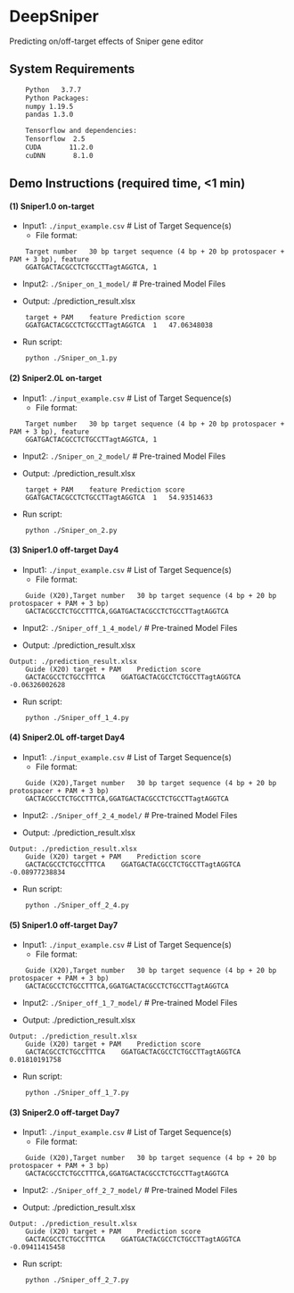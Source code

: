 
# DeepSniper

Predicting on/off-target effects of Sniper gene editor


## System Requirements



```bash
    Python   3.7.7
    Python Packages:
    numpy 1.19.5
    pandas 1.3.0

    Tensorflow and dependencies:
    Tensorflow  2.5
    CUDA       11.2.0
    cuDNN       8.1.0
```
    
## Demo Instructions (required time, <1 min)

#### (1) Sniper1.0 on-target

+ Input1: `./input_example.csv`  # List of Target Sequence(s)
    + File format:
```
    Target number	30 bp target sequence (4 bp + 20 bp protospacer + PAM + 3 bp), feature		
    GGATGACTACGCCTCTGCCTTagtAGGTCA, 1
```
+ Input2: `./Sniper_on_1_model/` # Pre-trained Model Files

+ Output: ./prediction_result.xlsx
```
    target + PAM	feature	Prediction score
    GGATGACTACGCCTCTGCCTTagtAGGTCA	1	47.06348038
```
+ Run script:
```
    python ./Sniper_on_1.py
```

#### (2) Sniper2.0L on-target

+ Input1: `./input_example.csv`  # List of Target Sequence(s)
    + File format:
```
    Target number	30 bp target sequence (4 bp + 20 bp protospacer + PAM + 3 bp), feature		
    GGATGACTACGCCTCTGCCTTagtAGGTCA, 1
```
+ Input2: `./Sniper_on_2_model/` # Pre-trained Model Files

+ Output: ./prediction_result.xlsx
```
    target + PAM	feature	Prediction score
    GGATGACTACGCCTCTGCCTTagtAGGTCA	1	54.93514633
```
+ Run script:
```
    python ./Sniper_on_2.py
```

#### (3) Sniper1.0 off-target Day4

+ Input1: `./input_example.csv`  # List of Target Sequence(s)
    + File format:
```
    Guide (X20),Target number	30 bp target sequence (4 bp + 20 bp protospacer + PAM + 3 bp)		
    GACTACGCCTCTGCCTTTCA,GGATGACTACGCCTCTGCCTTagtAGGTCA
```
+ Input2: `./Sniper_off_1_4_model/` # Pre-trained Model Files

+ Output: ./prediction_result.xlsx
```
Output: ./prediction_result.xlsx
    Guide (X20)	target + PAM	Prediction score
    GACTACGCCTCTGCCTTTCA	GGATGACTACGCCTCTGCCTTagtAGGTCA	-0.06326002628
```
+ Run script:
```
    python ./Sniper_off_1_4.py
```

#### (4) Sniper2.0L off-target Day4

+ Input1: `./input_example.csv`  # List of Target Sequence(s)
    + File format:
```
    Guide (X20),Target number	30 bp target sequence (4 bp + 20 bp protospacer + PAM + 3 bp)		
    GACTACGCCTCTGCCTTTCA,GGATGACTACGCCTCTGCCTTagtAGGTCA
```
+ Input2: `./Sniper_off_2_4_model/` # Pre-trained Model Files

+ Output: ./prediction_result.xlsx
```
Output: ./prediction_result.xlsx
    Guide (X20)	target + PAM	Prediction score
    GACTACGCCTCTGCCTTTCA	GGATGACTACGCCTCTGCCTTagtAGGTCA	-0.08977238834
```
+ Run script:
```
    python ./Sniper_off_2_4.py
```

#### (5) Sniper1.0 off-target Day7

+ Input1: `./input_example.csv`  # List of Target Sequence(s)
    + File format:
```
    Guide (X20),Target number	30 bp target sequence (4 bp + 20 bp protospacer + PAM + 3 bp)		
    GACTACGCCTCTGCCTTTCA,GGATGACTACGCCTCTGCCTTagtAGGTCA
```
+ Input2: `./Sniper_off_1_7_model/` # Pre-trained Model Files

+ Output: ./prediction_result.xlsx
```
Output: ./prediction_result.xlsx
    Guide (X20)	target + PAM	Prediction score
    GACTACGCCTCTGCCTTTCA	GGATGACTACGCCTCTGCCTTagtAGGTCA	0.01810191758
```
+ Run script:
```
    python ./Sniper_off_1_7.py
```

#### (3) Sniper2.0 off-target Day7

+ Input1: `./input_example.csv`  # List of Target Sequence(s)
    + File format:
```
    Guide (X20),Target number	30 bp target sequence (4 bp + 20 bp protospacer + PAM + 3 bp)		
    GACTACGCCTCTGCCTTTCA,GGATGACTACGCCTCTGCCTTagtAGGTCA
```
+ Input2: `./Sniper_off_2_7_model/` # Pre-trained Model Files

+ Output: ./prediction_result.xlsx
```
Output: ./prediction_result.xlsx
    Guide (X20)	target + PAM	Prediction score
    GACTACGCCTCTGCCTTTCA	GGATGACTACGCCTCTGCCTTagtAGGTCA	-0.09411415458
```
+ Run script:
```
    python ./Sniper_off_2_7.py
```